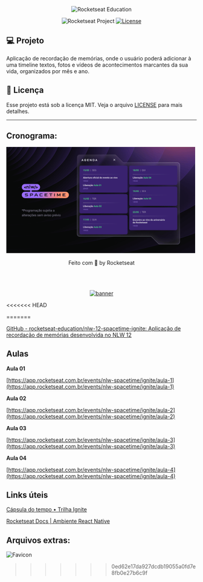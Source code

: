 <p align="center">
  <img alt="Rocketseat Education" src="https://avatars.githubusercontent.com/u/69590972?s=200&v=4" width="100px" />
</p>

<p align="center">
  <img src="https://img.shields.io/static/v1?label=Rocketseat&message=Education&color=8257e5&labelColor=202024" alt="Rocketseat Project" />
  <a href="LICENSE"><img  src="https://img.shields.io/static/v1?label=License&message=MIT&color=8257e5&labelColor=202024" alt="License"></a>
</p>

## 💻 Projeto

Aplicação de recordação de memórias, onde o usuário poderá adicionar à uma timeline textos, fotos e vídeos de acontecimentos marcantes da sua vida, organizados por mês e ano.

## 📝 Licença

Esse projeto está sob a licença MIT. Veja o arquivo [LICENSE](LICENSE) para mais detalhes.

---
## Cronograma:
<img src="cronograma.png" width="500px">
<p align="center">
  Feito com 💜 by Rocketseat
</p>

<!--START_SECTION:footer-->

<br />
<br />

<p align="center">
  <a href="https://discord.gg/rocketseat" target="_blank">
    <img align="center" src="https://storage.googleapis.com/golden-wind/comunidade/rodape.svg" alt="banner"/>
  </a>
</p>

<<<<<<< HEAD
<!--END_SECTION:footer-->
=======
</aside>

[GitHub - rocketseat-education/nlw-12-spacetime-ignite: Aplicação de recordação de memórias desenvolvida no NLW 12](https://github.com/rocketseat-education/nlw-12-spacetime-ignite)

## Aulas

**Aula 01**

[https://app.rocketseat.com.br/events/nlw-spacetime/ignite/aula-1](https://app.rocketseat.com.br/events/nlw-spacetime/ignite/aula-1)

**Aula 02**

[https://app.rocketseat.com.br/events/nlw-spacetime/ignite/aula-2](https://app.rocketseat.com.br/events/nlw-spacetime/ignite/aula-2)

**Aula 03**

[https://app.rocketseat.com.br/events/nlw-spacetime/ignite/aula-3](https://app.rocketseat.com.br/events/nlw-spacetime/ignite/aula-3)

**Aula 04**

[https://app.rocketseat.com.br/events/nlw-spacetime/ignite/aula-4](https://app.rocketseat.com.br/events/nlw-spacetime/ignite/aula-4)

## Links úteis

[Cápsula do tempo • Trilha Ignite](https://www.figma.com/community/file/1240070456276424762)

[Rocketseat Docs | Ambiente React Native](https://react-native.rocketseat.dev/)

## Arquivos extras:

![Favicon](https://s3-us-west-2.amazonaws.com/secure.notion-static.com/ef4d7a33-eb32-4e83-8f45-7c3bb87119ff/favicon.png)
>>>>>>> 0ed62e17da927dcdb19055a0fd7e8fb0e27b6c9f
